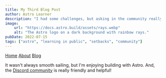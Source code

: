 ```yaml
---
title: My Third Blog Post
author: Astro Learner
description: "I had some challenges, but asking in the community really helped!"
image:
    url: "https://docs.astro.build/assets/rays.webp"
    alt: "The Astro logo on a dark background with rainbow rays."
pubDate: 2022-07-15
tags: ["astro", "learning in public", "setbacks", "community"]
---
```

<a href="/">Home</a>
<a href="/">About</a>
<a href="/">Blog</a>


It wasn't always smooth sailing, but I'm enjoying building with Astro. And, the [Discord community](https://astro.build/chat) is really friendly and helpful!
